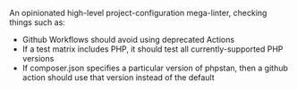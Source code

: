 An opinionated high-level project-configuration mega-linter, checking things such as:

* Github Workflows should avoid using deprecated Actions
* If a test matrix includes PHP, it should test all currently-supported PHP versions
* If composer.json specifies a particular version of phpstan, then a github action should use that version instead of the default